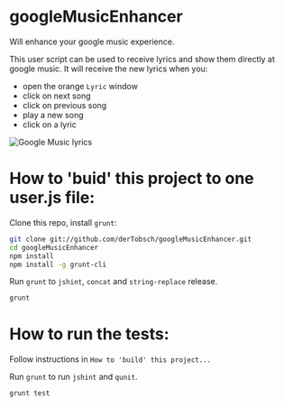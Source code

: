 googleMusicEnhancer
===================

Will enhance your google music experience.

This user script can be used to receive lyrics and show them directly at google music.
It will receive the new lyrics when you:
* open the orange `Lyric` window
* click on next song
* click on previous song
* play a new song
* click on a lyric


![Google Music lyrics](http://tobsch.org/img/GoogleMusicEnhancer/927cf659a1ef.png)


How to 'buid' this project to one user.js file:
====================================================
Clone this repo, install `grunt`:

```sh
git clone git://github.com/derTobsch/googleMusicEnhancer.git
cd googleMusicEnhancer
npm install
npm install -g grunt-cli
```

Run `grunt` to `jshint`, `concat` and `string-replace` release.

```sh
grunt
```



How to run the tests:
====================================================
Follow instructions in `How to 'build' this project...`

Run `grunt` to run `jshint` and `qunit`.

```sh
grunt test
```